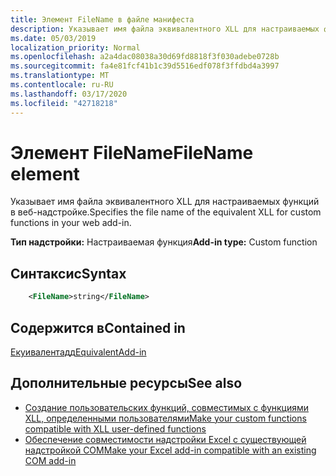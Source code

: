 ```yaml
---
title: Элемент FileName в файле манифеста
description: Указывает имя файла эквивалентного XLL для настраиваемых функций в веб-надстройке.
ms.date: 05/03/2019
localization_priority: Normal
ms.openlocfilehash: a2a4dac08038a30d69fd8818f3f030adebe0728b
ms.sourcegitcommit: fa4e81fcf41b1c39d5516edf078f3ffdbd4a3997
ms.translationtype: MT
ms.contentlocale: ru-RU
ms.lasthandoff: 03/17/2020
ms.locfileid: "42718218"
---
```

# <a name="filename-element"></a><span data-ttu-id="2ac7b-103">Элемент FileName</span><span class="sxs-lookup"><span data-stu-id="2ac7b-103">FileName element</span></span>

<span data-ttu-id="2ac7b-104">Указывает имя файла эквивалентного XLL для настраиваемых функций в веб-надстройке.</span><span class="sxs-lookup"><span data-stu-id="2ac7b-104">Specifies the file name of the equivalent XLL for custom functions in your web add-in.</span></span>

<span data-ttu-id="2ac7b-105">**Тип надстройки:** Настраиваемая функция</span><span class="sxs-lookup"><span data-stu-id="2ac7b-105">**Add-in type:** Custom function</span></span>

## <a name="syntax"></a><span data-ttu-id="2ac7b-106">Синтаксис</span><span class="sxs-lookup"><span data-stu-id="2ac7b-106">Syntax</span></span>

```XML
    <FileName>string</FileName>  
```

## <a name="contained-in"></a><span data-ttu-id="2ac7b-107">Содержится в</span><span class="sxs-lookup"><span data-stu-id="2ac7b-107">Contained in</span></span>

[<span data-ttu-id="2ac7b-108">Екуивалентадд</span><span class="sxs-lookup"><span data-stu-id="2ac7b-108">EquivalentAdd-in</span></span>](equivalentaddin.md)


## <a name="see-also"></a><span data-ttu-id="2ac7b-109">Дополнительные ресурсы</span><span class="sxs-lookup"><span data-stu-id="2ac7b-109">See also</span></span>

- [<span data-ttu-id="2ac7b-110">Создание пользовательских функций, совместимых с функциями XLL, определенными пользователями</span><span class="sxs-lookup"><span data-stu-id="2ac7b-110">Make your custom functions compatible with XLL user-defined functions</span></span>](../../excel/make-custom-functions-compatible-with-xll-udf.md)
- [<span data-ttu-id="2ac7b-111">Обеспечение совместимости надстройки Excel с существующей надстройкой COM</span><span class="sxs-lookup"><span data-stu-id="2ac7b-111">Make your Excel add-in compatible with an existing COM add-in</span></span>](../../develop/make-office-add-in-compatible-with-existing-com-add-in.md)